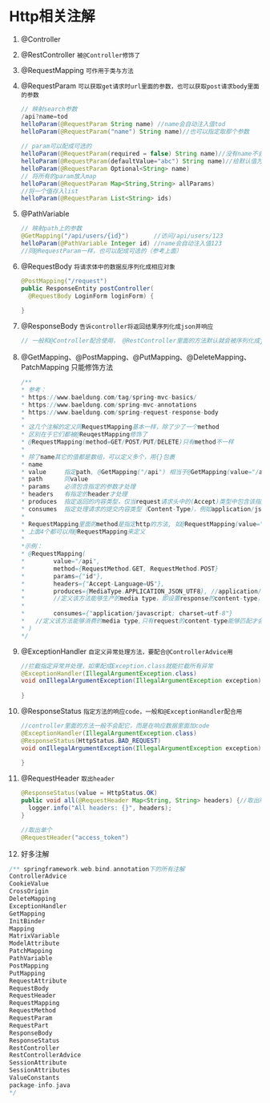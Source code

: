 # Http相关注解

1. @Controller

2. @RestController        `被@Controller修饰了` 

3. @RequestMapping    `可作用于类与方法`

4. @RequestParam        `可以获取get请求时url里面的参数，也可以获取post请求body里面的参数`

   ``` java
   // 映射search参数
   /api?name=tod
   helloParam(@RequestParam String name) //name会自动注入值tod
   helloParam(@RequestParam("name") String name)//也可以指定取那个参数
     
   // param可以配成可选的
   helloParam(@RequestParam(required = false) String name)//没有name不会报错
   helloParam(@RequestParam(defaultValue="abc") String name)//给默认值为abc
   helloParam(@RequestParam Optional<String> name)  
   // 将所有的param放入map
   helloParam(@RequestParam Map<String,String> allParams)
   //将一个值存入list
   helloParam(@RequestParam List<String> ids)  
   ```

5. @PathVariable

   ``` java
   // 映射path上的参数
   @GetMapping("/api/users/{id}")       //访问/api/users/123
   helloParam(@PathVariable Integer id) //name会自动注入值123
   //同@RequestParam一样，也可以配成可选的（参考上面）
   ```

6. @RequestBody `将请求体中的数据反序列化成相应对象`

   ``` java
   @PostMapping("/request")
   public ResponseEntity postController(
     @RequestBody LoginForm loginForm) {
       
   }
   ```

   

7. @ResponseBody `告诉controller将返回结果序列化成json并响应`

   ``` java
   // 一般和@Controller配合使用， @RestController里面的方法默认就会被序列化成json并返回
   ```

   

8. @GetMapping、@PostMapping、@PutMapping、@DeleteMapping、 PatchMapping   只能修饰方法

   ``` java
   /**
   * 参考：
   * https://www.baeldung.com/tag/spring-mvc-basics/
   * https://www.baeldung.com/spring-mvc-annotations
   * https://www.baeldung.com/spring-request-response-body
   *
   * 这几个注解的定义同RequestMapping基本一样，除了少了一个method
   * 区别在于它们都被@ReuqestMapping修饰了
   * @RequestMapping(method=GET/POST/PUT/DELETE)只有method不一样
   *
   * 除了name其它的值都是数组，可以定义多个，用{}包裹
   * name
   * value     指定path, @GetMapping("/api") 相当于@GetMapping(value="/api")
   * path      同value
   * params    必须包含指定的参数才处理
   * headers   有指定的header才处理
   * produces  指定返回的内容类型，仅当request请求头中的(Accept)类型中包含该指定类型才返回；
   * consumes  指定处理请求的提交内容类型（Content-Type），例如application/json, text/html；
   *
   * RequestMapping里面的method是指定http的方法, 如@RequestMapping(value="/api", method=RequestMethod.GET)
   * 上面4个都可以用@RequestMapping来定义
   *
   *示例：
   * @RequestMapping(
   *		value="/api",
   *		method={RequestMethod.GET, RequestMethod.POST}
   *		params={"id"}, 																		 // 参数里面要有
   *		headers={"Accept-Language=US"},         					 //请求头里面要有
   *		produces={MediaType.APPLICATION_JSON_UTF8}, //application/json;charset=UTF-8
   *		//定义该方法能够生产的media type，即设置response的content-type，当请求的Accept能匹配时才会进入对应方法（Accept: application/json）
   *
   *		consumes={"application/javascript; charset=utf-8"} 
   *   //定义该方法能够消费的media type,只有request的content-type能够匹配才会处理
   * )
   */
   ```

9. @ExceptionHandler `自定义异常处理方法，要配合@ControllerAdvice用`

   ``` java
   //拦截指定异常并处理，如果配成Exception.class就能拦截所有异常
   @ExceptionHandler(IllegalArgumentException.class)
   void onIllegalArgumentException(IllegalArgumentException exception) {
       
   }
   ```

   

10. @ResponseStatus `指定方法的响应code，一般和@ExceptionHandler配合用`

    ``` java
    //controller里面的方法一般不会配它，而是在响应数据里面加code
    @ExceptionHandler(IllegalArgumentException.class)
    @ResponseStatus(HttpStatus.BAD_REQUEST)
    void onIllegalArgumentException(IllegalArgumentException exception) {
        
    }
    
    ```

11. @RequestHeader `取出header`

    ``` java
    @ResponseStatus(value = HttpStatus.OK)
    public void all(@RequestHeader Map<String, String> headers) {//取出所有
      logger.info("All headers: {}", headers);
    }
    
    //取出单个
    @RequestHeader("access_token")
    ```

    

12. 好多注解

``` java
/** springframework.web.bind.annotation下的所有注解
ControllerAdvice
CookieValue
CrossOrigin
DeleteMapping
ExceptionHandler
GetMapping
InitBinder
Mapping
MatrixVariable
ModelAttribute
PatchMapping
PathVariable
PostMapping
PutMapping
RequestAttribute
RequestBody
RequestHeader
RequestMapping
RequestMethod
RequestParam
RequestPart
ResponseBody
ResponseStatus
RestController
RestControllerAdvice
SessionAttribute
SessionAttributes
ValueConstants
package-info.java
*/
```

